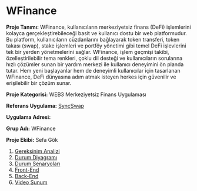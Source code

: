 # WFinance

**Proje Tanımı:** WFinance, kullanıcıların merkeziyetsiz finans (DeFi) işlemlerini kolayca gerçekleştirebileceği basit ve kullanıcı dostu bir web platformudur. Bu platform, kullanıcıların cüzdanlarını bağlayarak token transferi, token takası (swap), stake işlemleri ve portföy yönetimi gibi temel DeFi işlevlerini tek bir yerden yönetmelerini sağlar. WFinance, işlem geçmişi takibi, özelleştirilebilir tema renkleri, çoklu dil desteği ve kullanıcıların sorularına hızlı çözümler sunan bir yardım merkezi ile kullanıcı deneyimini ön planda tutar. Hem yeni başlayanlar hem de deneyimli kullanıcılar için tasarlanan WFinance, DeFi dünyasına adım atmak isteyen herkes için güvenilir ve erişilebilir bir çözüm sunar.

**Proje Kategorisi:** WEB3 Merkeziyetsiz Finans Uygulaması 

**Referans Uygulama:** [SyncSwap](https://syncswap.xyz/swap)

**Uygulama Adresi:** 

**Grup Adı:** WFinance

**Proje Ekibi:** Sefa Gök

1. [Gereksinim Analizi](Gereksinim-Analizi.md)
2. [Durum Diyagramı](Durum-Diyagramı.md)
3. [Durum Senaryoları](Durum-Senaryoları.md)
4. [Front-End](Front-End.md)
5. [Back-End](Back-End.md)
6. [Video Sunum](Sunum.md)
